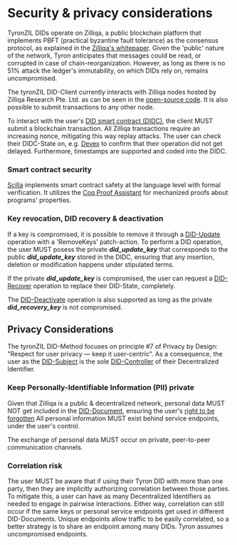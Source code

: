 # Security & privacy considerations

TyronZIL DIDs operate on Zilliqa, a public blockchain platform that implements PBFT (practical byzantine fault tolerance) as the consensus protocol, as explained in the [Zilliqa's whitepaper](https://docs.zilliqa.com/whitepaper.pdf). Given the 'public' nature of the network, Tyron anticipates that messages could be read, or corrupted in case of chain-reorganization. However, as long as there is no 51% attack the ledger's immutability, on which DIDs rely on, remains uncompromised.

The tyronZIL DID-Client currently interacts with Zilliqa nodes hosted by Zilliqa Research Pte. Ltd. as can be seen in the [open-source code](https://github.com/julio-cabdu/tyronzil-js). It is also possible to submit transactions to any other node.

To interact with the user's [DID smart contract (DIDC)](./smart-contracts/didc.md), the client MUST submit a blockchain transaction. All Zilliqa transactions require an increasing nonce, mitigating this way replay attacks. The user can check their DIDC-State on, e.g. [Devex](https://devex.zilliqa.com/?network=https%3A%2F%2Fapi.zilliqa.com) to confirm that their operation did not get delayed. Furthermore, timestamps are supported and coded into the DIDC.

### Smart contract security

[Scilla](https://learnscilla.com/home) implements smart contract safety at the language level with formal verification.  It utilizes the [Coq Proof Assistant](https://coq.inria.fr/) for mechanized proofs about programs' properties.

### Key revocation, DID recovery & deactivation

If a key is compromised, it is possible to remove it through a [DID-Update](./CRUD-operations/did-update.md) operation with a 'RemoveKeys' patch-action. To perform a DID operation, the user MUST posess the private ***did_update_key*** that corresponds to the public ***did_update_key*** stored in the DIDC, ensuring that any insertion, deletion or modification happens under stipulated terms.

If the private ***did_update_key*** is compromised, the user can request a [DID-Recover](./CRUD-operations/did-recover.md) operation to replace their DID-State, completely.

The [DID-Deactivate](./CRUD-operations/did-deactivate.md) operation is also supported as long as the private ***did_recovery_key*** is not compromised.

## Privacy Considerations

The tyronZIL DID-Method focuses on principle #7 of Privacy by Design: "Respect for user privacy — keep it user-centric". As a consequence, the user as the [DID-Subject](./W3C-dids.md#did-subject) is the sole [DID-Controller](./W3C-dids.md#did-controller) of their Decentralized Identifier.

### Keep Personally-Identifiable Information (PII) private

Given that Zilliqa is a public & decentralized network, personal data MUST NOT get included in the [DID-Document](./did-document.md), ensuring the user's [right to be forgotten](https://en.wikipedia.org/wiki/Right_to_be_forgotten) All personal information MUST exist behind service endpoints, under the user's control.

The exchange of personal data MUST occur on private, peer-to-peer communication channels.

### Correlation risk

The user MUST be aware that if using their Tyron DID with more than one party, then they are implicitly authorizing correlation between those parties. To mitigate this, a user can have as many Decentralized Identifiers as needed to engage in pairwise interactions. Either way, correlation can still occur if the same keys or personal service endpoints get used in different DID-Documents. Unique endpoints allow traffic to be easily correlated, so a better strategy is to share an endpoint among many DIDs. Tyron assumes uncompromised endpoints.
